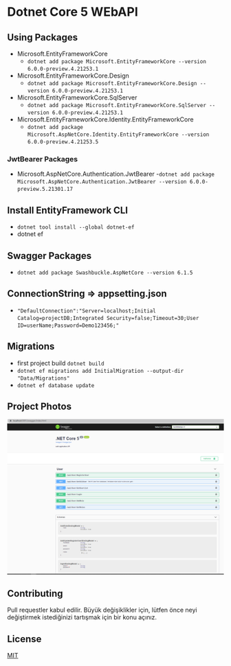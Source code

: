 # Dotnet Core 5 WEbAPI

## Using Packages

- Microsoft.EntityFrameworkCore
  - ```dotnet add package Microsoft.EntityFrameworkCore --version 6.0.0-preview.4.21253.1```
- Microsoft.EntityFrameworkCore.Design
  - ```dotnet add package Microsoft.EntityFrameworkCore.Design --version 6.0.0-preview.4.21253.1```	
- Microsoft.EntityFrameworkCore.SqlServer
  - ```dotnet add package Microsoft.EntityFrameworkCore.SqlServer --version 6.0.0-preview.4.21253.1```
- Microsoft.EntityFrameworkCore.Identity.EntityFrameworkCore
  - ```dotnet add package Microsoft.AspNetCore.Identity.EntityFrameworkCore --version 6.0.0-preview.4.21253.5``` 
### JwtBearer Packages
- Microsoft.AspNetCore.Authentication.JwtBearer
  -```dotnet add package Microsoft.AspNetCore.Authentication.JwtBearer --version 6.0.0-preview.5.21301.17```

 ## Install EntityFramework CLI
  - ```dotnet tool install --global dotnet-ef```
- dotnet ef

 ## Swagger Packages
  - ```dotnet add package Swashbuckle.AspNetCore --version 6.1.5```
  
##  ConnectionString => appsetting.json
-  ```"DefaultConnection":"Server=localhost;Initial Catalog=projectDB;Integrated Security=false;Timeout=30;User ID=userName;Password=Demo123456;"```

## Migrations
- first project build ```dotnet build```
- ```dotnet ef migrations add InitialMigration --output-dir "Data/Migrations"```
- ```dotnet ef database update```

## Project Photos
 ![](/swaggerAPI.PNG)


## Contributing

Pull requestler kabul edilir. Büyük değişiklikler için, lütfen önce neyi değiştirmek istediğinizi tartışmak için bir konu açınız.

## License

[MIT](https://choosealicense.com/licenses/mit/)
  
